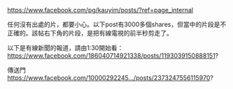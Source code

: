 https://www.facebook.com/pg/kauyim/posts/?ref=page_internal

任何沒有出處的片，都要小心。以下post有3000多個shares，但當中的片段是不正確的。該帖右下角的片段，是把有線電視的前半秒剪走了。

以下是有線新聞的報道，請由1:30開始看：
https://www.facebook.com/186040714921338/posts/1193039150888151?

傳送門
https://www.facebook.com/10000292245…/posts/2373247556115970?